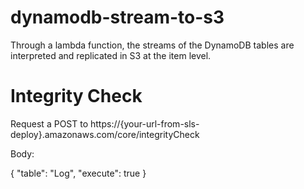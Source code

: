 # dynamodb-stream-to-s3
Through a lambda function, the streams of the DynamoDB tables are interpreted and replicated in S3 at the item level.



# Integrity Check

Request a POST to https://{your-url-from-sls-deploy}.amazonaws.com/core/integrityCheck

Body:

{
	"table": "Log",
	"execute": true
}

